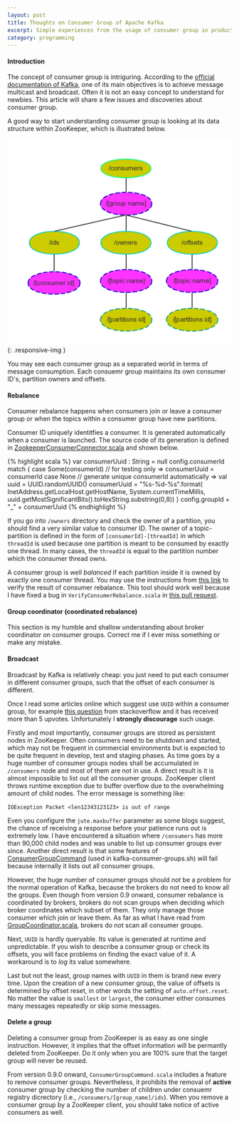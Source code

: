 ```yaml
---
layout: post
title: Thoughts on Consumer Group of Apache Kafka
excerpt: Simple experiences from the usage of consumer group in production
category: programming
---
```


#### Introduction

The concept of consumer group is intriguring.
According to the
[official documentation of Kafka](http://kafka.apache.org/documentation.html#introduction),
one of its main objectives is to achieve message multicast and broadcast.
Often it is not an easy concept to understand for newbies.
This article will share a few issues and discoveries about consumer group.

A good way to start understanding consumer group is
looking at its data structure within ZooKeeper,
which is illustrated below.

![Your browser does not support img](/img/consumer-group-zk.png){: .responsive-img }

You may see each consumer group as a separated world in terms of message consumption.
Each consuemr group maintains its own consumer ID's,
partition owners and offsets.

#### Rebalance

Consumer rebalance happens when consumers join or leave a consumer group or
when the topics within a consumer group have new partitions.

Consumer ID uniquely identitfies a consumer.
It is generated automatically when a consumer is launched.
The source code of its generation is defined in [ZookeeperConsumerConnector.scala](https://github.com/apache/kafka/blob/trunk/core/src/main/scala/kafka/consumer/ZookeeperConsumerConnector.scala)
and shown below.

{% highlight scala %}
var consumerUuid : String = null
config.consumerId match {
  case Some(consumerId) // for testing only
  => consumerUuid = consumerId
  case None // generate unique consumerId automatically
  => val uuid = UUID.randomUUID()
  consumerUuid = "%s-%d-%s".format(
    InetAddress.getLocalHost.getHostName, System.currentTimeMillis,
    uuid.getMostSignificantBits().toHexString.substring(0,8))
}
config.groupId + "_" + consumerUuid
{% endhighlight %}

If you go into `/owners` directory and check the owner of a partition,
you should find a very similar value to consumer ID.
The owner of a topic-partition is defined in the form of `[consumerId]-[threadId]` in which `threadId` is used
because one partition is meant to be consumed by exactly one thread.
In many cases, the `threadId` is equal to the partition number which
the consumer thread owns.

A consumer group is *well balanced*
if each partition inside it is owned by exactly one consumer thread.
You may use the instructions from [this link](https://cwiki.apache.org/confluence/display/KAFKA/System+Tools#SystemTools-VerifyConsumerRebalance)
to verify the result of consumer rebalance.
This tool should work well because I have fixed a bug in `VerifyConsumerRebalance.scala` in [this pull request](https://github.com/apache/kafka/pull/1612).

#### Group coordinator (coordinated rebalance)

This section is my humble and shallow understanding about
broker coordinator on consumer groups.
Correct me if I ever miss something or make any mistake.

#### Broadcast

Broadcast by Kafka is relatively cheap:
you just need to put each consumer in different consumer groups,
such that the offset of each consumer is different.

Once I read some articles online which suggest use `UUID` within
a consumer group, for example [this question](http://stackoverflow.com/questions/30647544/kafka-multiple-consumers-for-a-partition) from stackoverflow and
it has received more than 5 upvotes.
Unfortunately I **strongly discourage** such usage.

Firstly and most importantly, consumer groups are stored as persistent nodes in ZooKeeper.
Often consumers need to be shutdown and started,
which may not be frequent in commercial environments
but is expected to be quite frequent in develop, test and staging phases.
As time goes by a huge number of consumer groups nodes
shall be accumulated in `/consumers` node and
most of them are not in use.
A direct result is
it is almost impossible to list out all the consumer groups.
ZooKeeper client throws runtime exception due to buffer overflow due to
the overwhelming amount of child nodes.
The error message is something like:

```
IOException Packet <len12343123123> is out of range
```

Even you configure the `jute.maxbuffer` parameter as some blogs suggest,
the chance of receiving a response
before your patience runs out is extremely low.
I have encountered a situation where `/consumers` has more than 90,000
child nodes and was unable to list up consumer groups ever since.
Another direct result is that some features of [ConsumerGroupCommand](https://github.com/apache/kafka/blob/trunk/core/src/main/scala/kafka/admin/ConsumerGroupCommand.scala)
(used in kafka-consumer-groups.sh)
will fail because internally it lists out all consumer groups.

However, the huge number of consumer groups should *not* be a problem
for the normal operation of Kafka,
because the brokers do not need to know all the groups.
Even though from version 0.9 onward,
consumer rebalance is coordinated by brokers,
brokers do not scan groups when deciding which broker coordinates
which subset of them.
They only manage those consumer which join or leave them.
As far as what I have read from [GroupCoordinator.scala](https://github.com/apache/kafka/blob/trunk/core/src/main/scala/kafka/coordinator/GroupCoordinator.scala),
brokers do not scan all consumer groups.

Next, `UUID` is hardly queryable.
Its value is generated at runtime and unpredictable.
If you wish to describe a consumer group or check its offsets,
you will face problems on finding the exact value of it.
A workaround is to *log* its value somewhere.

Last but not the least,
group names with `UUID` in them is brand new every time.
Upon the creation of a new consumer group,
the value of offsets is determined by offset reset,
in other words the setting of `auto.offset.reset`.
No matter the value is `smallest` or `largest`,
the consumer either consumes many messages repeatedly or
skip some messages.

#### Delete a group

Deleting a consumer group from ZooKeeper is
as easy as one single instruction.
However, it implies that the offset information
will be permantly deleted from ZooKeeper.
Do it only when you are 100% sure that
the target group will never be reused.

From version 0.9.0 onward,
`ConsumerGroupCommand.scala` includes a feature to remove consumer groups.
Nevertheless, it prohibits the removal of **active** consumer group by
checking the number of children under consuemr registry dicrectory
(i.e., `/consumers/[group_name]/ids`).
When you remove a consumer group by a ZooKeeper client,
you should take notice of active consumers as well.
